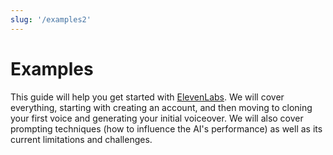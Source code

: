 ```yaml
---
slug: '/examples2'
---
```


# Examples

This guide will help you get started with [ElevenLabs](https://elevenlabs.io). We will cover everything, starting with creating an account, and then moving to cloning your first voice and generating your initial voiceover. We will also cover prompting techniques (how to influence the AI's performance) as well as its current limitations and challenges.

